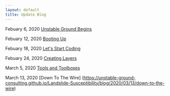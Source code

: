 ```yaml
---
layout: default
title: Update Blog
---
```


Febuary 6, 2020 [Unstable Ground Begins](https://unstable-ground-consulting.github.io/Landslide-Susceptibility/blog/2020/02/06/unstable-ground-begins)

Febuary 12, 2020 [Booting Up](https://unstable-ground-consulting.github.io/Landslide-Susceptibility/blog/2020/02/12/booting-up)

Febuary 18, 2020 [Let's Start Coding](https://unstable-ground-consulting.github.io/Landslide-Susceptibility/blog/2020/02/18/lets-start-coding)

Febuary 24, 2020 [Creating Layers](https://unstable-ground-consulting.github.io/Landslide-Susceptibility/blog/2020/02/24/creating-layers)

March 5, 2020 [Tools and Toolboxes](https://unstable-ground-consulting.github.io/Landslide-Susceptibility/blog/2020/03/05/tools-and-toolboxes)

March 13, 2020 [Down To The Wire] (https://unstable-ground-consulting.github.io/Landslide-Susceptibility/blog/2020/03/13/down-to-the-wire)
